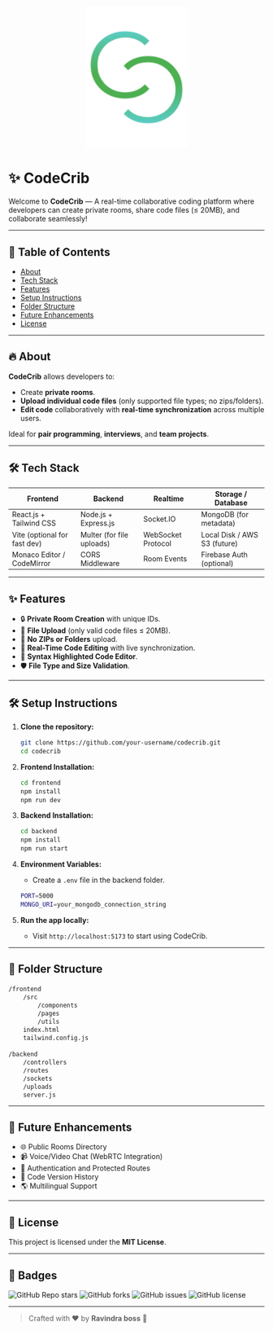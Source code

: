 <p align="center">
  <img src="./codecrib/src/assets/logo.png" alt="CodeCrib Logo" width="200"/>
</p>

# ✨ CodeCrib

Welcome to **CodeCrib** — A real-time collaborative coding platform where developers can create private rooms, share code files (≤ 20MB), and collaborate seamlessly!

---

## 📜 Table of Contents
- [About](#-about)
- [Tech Stack](#-tech-stack)
- [Features](#-features)
- [Setup Instructions](#-setup-instructions)
- [Folder Structure](#-folder-structure)
- [Future Enhancements](#-future-enhancements)
- [License](#-license)

---

## 🔥 About

**CodeCrib** allows developers to:
- Create **private rooms**.
- **Upload individual code files** (only supported file types; no zips/folders).
- **Edit code** collaboratively with **real-time synchronization** across multiple users.

Ideal for **pair programming**, **interviews**, and **team projects**.

---

## 🛠️ Tech Stack

| Frontend         | Backend             | Realtime           | Storage / Database      |
|------------------|----------------------|--------------------|--------------------------|
| React.js + Tailwind CSS | Node.js + Express.js | Socket.IO          | MongoDB (for metadata)   |
| Vite (optional for fast dev) | Multer (for file uploads) | WebSocket Protocol | Local Disk / AWS S3 (future) |
| Monaco Editor / CodeMirror | CORS Middleware | Room Events | Firebase Auth (optional) |

---

## ✨ Features

- 🔒 **Private Room Creation** with unique IDs.
- 📂 **File Upload** (only valid code files ≤ 20MB).
- 🚫 **No ZIPs or Folders** upload.
- 🔄 **Real-Time Code Editing** with live synchronization.
- 🎨 **Syntax Highlighted Code Editor**.
- 🛡️ **File Type and Size Validation**.

---

## 🛠️ Setup Instructions

1. **Clone the repository:**
   ```bash
   git clone https://github.com/your-username/codecrib.git
   cd codecrib
   ```

2. **Frontend Installation:**
   ```bash
   cd frontend
   npm install
   npm run dev
   ```

3. **Backend Installation:**
   ```bash
   cd backend
   npm install
   npm run start
   ```

4. **Environment Variables:**
   - Create a `.env` file in the backend folder.
   ```bash
   PORT=5000
   MONGO_URI=your_mongodb_connection_string
   ```

5. **Run the app locally:**
   - Visit `http://localhost:5173` to start using CodeCrib.

---

## 📁 Folder Structure

```
/frontend
    /src
        /components
        /pages
        /utils
    index.html
    tailwind.config.js

/backend
    /controllers
    /routes
    /sockets
    /uploads
    server.js
```

---

## 🚀 Future Enhancements

- 🌐 Public Rooms Directory
- 📹 Voice/Video Chat (WebRTC Integration)
- 🧹 Authentication and Protected Routes
- 📜 Code Version History
- 🌎 Multilingual Support

---

## 📄 License

This project is licensed under the **MIT License**.

---

## 🔖 Badges

![GitHub Repo stars](https://img.shields.io/github/stars/your-username/codecrib?style=social)
![GitHub forks](https://img.shields.io/github/forks/your-username/codecrib?style=social)
![GitHub issues](https://img.shields.io/github/issues/your-username/codecrib)
![GitHub license](https://img.shields.io/github/license/your-username/codecrib)

---

> Crafted with ❤️ by **Ravindra boss** 🫡
